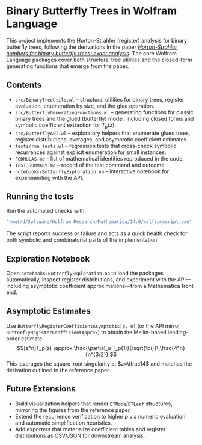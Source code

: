 # Binary Butterfly Trees in Wolfram Language

This project implements the Horton-Strahler (register) analysis for binary butterfly trees, following the derivations in the paper *[Horton-Strahler numbers for binary butterfly trees: exact analysis](https://arxiv.org/pdf/2510.18664)*. The core Wolfram Language packages cover both structural tree utilities and the closed-form generating functions that emerge from the paper.

## Contents

- `src/BinaryTreeUtils.wl` – structural utilities for binary trees, register evaluation, enumeration by size, and the glue operation.
- `src/ButterflyGeneratingFunctions.wl` – generating functions for classic binary trees and the glued (butterfly) model, including closed forms and symbolic coefficient extraction for $T_p(z)$.
- `src/ButterflyAPI.wl` – exploratory helpers that enumerate glued trees, register distributions, averages, and asymptotic coefficient estimates.
- `tests/run_tests.wl` – regression tests that cross-check symbolic recurrences against explicit enumeration for small instances.
- `FORMULAS.md` – list of mathematical identities reproduced in the code.
- `TEST_SUMMARY.md` – record of the test command and outcome.
- `notebooks/ButterflyExploration.nb` – interactive notebook for experimenting with the API.

## Running the tests

Run the automated checks with:

```bash
"/mnt/d/Software/Wolfram Research/Mathematica/14.0/wolframscript.exe" -script tests/run_tests.wl
```

The script reports success or failure and acts as a quick health check for both symbolic and combinatorial parts of the implementation.

## Exploration Notebook

Open `notebooks/ButterflyExploration.nb` to load the packages automatically, inspect register distributions, and experiment with the API—including asymptotic coefficient approximations—from a Mathematica front end.

## Asymptotic Estimates

Use `ButterflyRegisterCoefficientAsymptotic[p, n]` (or the API mirror `ButterflyRegisterCoefficientApprox`) to obtain the Mellin-based leading-order estimate 
$$[z^n]T_p(z) \approx \frac{\partial_u T_p(1)}{\sqrt{\pi}}\,\frac{4^n}{n^{3/2}}.$$
This leverages the square-root singularity at $z=\tfrac14$ and matches the derivation outlined in the reference paper.

## Future Extensions

- Build visualization helpers that render `BTNode`/`BTLeaf` structures, mirroring the figures from the reference paper.
- Extend the recurrence verification to higher $p$ via numeric evaluation and automatic simplification heuristics.
- Add exporters that materialize coefficient tables and register distributions as CSV/JSON for downstream analysis.

